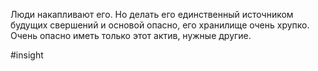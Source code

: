 Люди накапливают его. Но делать его единственный источником будущих свершений и основой опасно, его хранилище очень хрупко. Очень опасно иметь только этот актив, нужные другие.

#insight